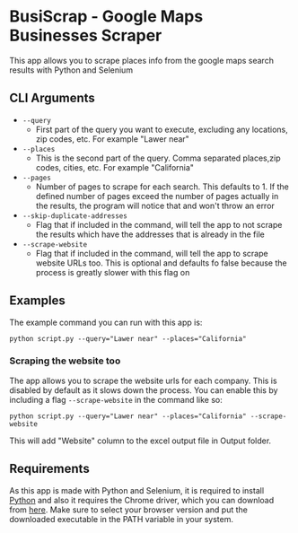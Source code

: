 #  BusiScrap - Google Maps Businesses Scraper
This app allows you to scrape places info from the google maps search results with Python and Selenium

## CLI Arguments
* `--query`
  * First part of the query you want to execute, excluding any locations, zip codes, etc. For example "Lawer near"
* `--places`
  * This is the second part of the query. Comma separated places,zip codes, cities, etc. For example "California"
* `--pages`
  * Number of pages to scrape for each search. This defaults to 1. If the defined number of pages exceed the number of pages actually in the results, the program will notice that and won't throw an error
* `--skip-duplicate-addresses`
  * Flag that if included in the command, will tell the app to not scrape the results which have the addresses that is already in the file
* `--scrape-website`
  * Flag that if included in the command, will tell the app to scrape website URLs too. This is optional and defaults fo false because the process is greatly slower with this flag on

## Examples
The example command you can run with this app is:
```
python script.py --query="Lawer near" --places="California"
```

### Scraping the website too
The app allows you to scrape the website urls for each company. This is disabled by default as it slows down the process.
You can enable this by including a flag `--scrape-website` in the command like so:
```
python script.py --query="Lawer near" --places="California" --scrape-website
```

This will add "Website" column to the excel output file in Output folder.

## Requirements
As this app is made with Python and Selenium, it is required to install [Python](https://www.python.org/downloads/) and also it requires the Chrome driver, which you can download from [here](https://sites.google.com/a/chromium.org/chromedriver/downloads). Make sure to select your browser version and put the downloaded executable in the PATH variable in your system.
